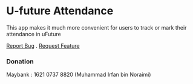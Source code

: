 <br/>
<p >
  <h1>U-future Attendance</h3>
  <p >
    This app makes it much more convenient for users to track or mark their attendance in uFuture
  </p>
  <p>
    <a href="https://github.com/Irfan-amy/UFuture-Attendance/issues">Report Bug</a>
    .
    <a href="https://github.com/Irfan-amy/UFuture-Attendance/issues">Request Feature</a>
  </p>

### Donation

Maybank : 1621 0737 8820 (Muhammad Irfan bin Noraimi)
